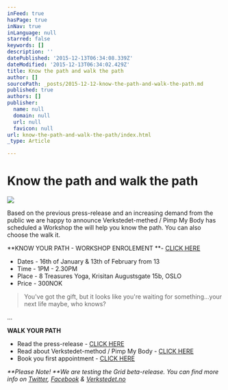 ```yaml
---
inFeed: true
hasPage: true
inNav: true
inLanguage: null
starred: false
keywords: []
description: ''
datePublished: '2015-12-13T06:34:08.339Z'
dateModified: '2015-12-13T06:34:02.429Z'
title: Know the path and walk the path
author: []
sourcePath: _posts/2015-12-12-know-the-path-and-walk-the-path.md
published: true
authors: []
publisher:
  name: null
  domain: null
  url: null
  favicon: null
url: know-the-path-and-walk-the-path/index.html
_type: Article

---
```

# Know the path and walk the path
![](https://the-grid-user-content.s3-us-west-2.amazonaws.com/39e957ed-1714-4ea5-8fb7-ea03e292e959.jpg)

Based on the previous press-release and an increasing demand from the public we are happy to announce Verkstedet-methed / Pimp My Body has scheduled a Workshop the will help you know the path. You can also choose the walk it.

**KNOW YOUR PATH - WORKSHOP ENROLEMENT **- [CLICK HERE][0]

* Dates - 16th of January & 13th of February from 13
* Time - 1PM - 2.30PM
* Place - 8 Treasures Yoga, Krisitan Augustsgate 15b, OSLO
* Price - 300NOK

> You've got the gift, but it looks like you're waiting for something...your next life maybe, who knows? 

...

**WALK YOUR PATH**

* Read the press-release - [CLICK HERE][1]
* Read about Verkstedet-method / Pimp My Body - [CLICK HERE][2]
* Book you first appointment - [CLICK HERE][3]

_**Please Note! **We are testing the Grid beta-release. You can find more info on [Twitter][4], [Facebook][5] & [Verkstedet.no][2]_

[0]: https://podio.com/webforms/14412579/965903
[1]: http://www.verkstedet.org/
[2]: http://www.verkstedet.no/
[3]: https://podio.com/webforms/14208298/953185 
[4]: https://twitter.com/theverkstedet?lang=sv
[5]: https://www.facebook.com/VerkstedetClinics/?fref=ts